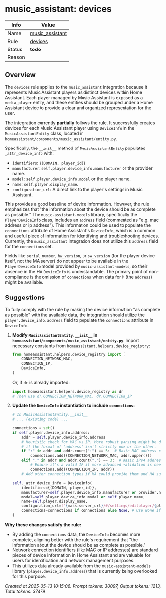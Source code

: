 # music_assistant: devices

| Info   | Value                                                                    |
|--------|--------------------------------------------------------------------------|
| Name   | [music_assistant](https://www.home-assistant.io/integrations/music_assistant/) |
| Rule   | [devices](https://developers.home-assistant.io/docs/core/integration-quality-scale/rules/devices)                                                     |
| Status | **todo**                                                                 |
| Reason |                                                                          |

## Overview

The `devices` rule applies to the `music_assistant` integration because it represents Music Assistant players as distinct devices within Home Assistant. Each player managed by Music Assistant is exposed as a `media_player` entity, and these entities should be grouped under a Home Assistant device to provide a clear and organized representation for the user.

The integration currently **partially** follows the rule. It successfully creates devices for each Music Assistant player using `DeviceInfo` in the `MusicAssistantEntity` class, located in `homeassistant/components/music_assistant/entity.py`.

Specifically, the `__init__` method of `MusicAssistantEntity` populates `_attr_device_info` with:
*   `identifiers`: `{(DOMAIN, player_id)}`
*   `manufacturer`: `self.player.device_info.manufacturer` or the provider name.
*   `model`: `self.player.device_info.model` or the player name.
*   `name`: `self.player.display_name`.
*   `configuration_url`: A direct link to the player's settings in Music Assistant.

This provides a good baseline of device information. However, the rule emphasizes that "the information about the device should be as complete as possible." The `music-assistant-models` library, specifically the `PlayerDeviceInfo` class, includes an `address` field (commented as "e.g. mac address or ip address"). This information could be used to populate the `connections` attribute of Home Assistant's `DeviceInfo`, which is a common and useful piece of information for identifying and troubleshooting devices. Currently, the `music_assistant` integration does not utilize this `address` field for the `connections` set.

Fields like `serial_number`, `hw_version`, or `sw_version` (for the player device itself, not the MA server) do not appear to be available in the `PlayerDeviceInfo` model provided by `music-assistant-models`, so their absence in the HA `DeviceInfo` is understandable. The primary point of non-compliance is the omission of `connections` when data for it (the `address`) might be available.

## Suggestions

To fully comply with the rule by making the device information "as complete as possible" with the available data, the integration should utilize the `player.device_info.address` field to populate the `connections` attribute in `DeviceInfo`.

1.  **Modify `MusicAssistantEntity.__init__` in `homeassistant/components/music_assistant/entity.py`:**
    Import necessary constants from `homeassistant.helpers.device_registry`:
    ```python
    from homeassistant.helpers.device_registry import (
        CONNECTION_NETWORK_MAC,
        CONNECTION_IP,
        DeviceInfo,
    )
    ```
    Or, if `dr` is already imported:
    ```python
    import homeassistant.helpers.device_registry as dr
    # Then use dr.CONNECTION_NETWORK_MAC, dr.CONNECTION_IP
    ```

2.  **Update the `DeviceInfo` instantiation to include `connections`:**
    ```python
    # In MusicAssistantEntity.__init__
    # ... (existing code) ...
    
    connections = set()
    if self.player.device_info.address:
        addr = self.player.device_info.address
        # Heuristic check for MAC vs IP. More robust parsing might be desired
        # if the format of 'address' isn't strictly one or the other.
        if ":" in addr and addr.count(":") == 5:  # Basic MAC address check
            connections.add((CONNECTION_NETWORK_MAC, addr.upper()))
        elif "." in addr and addr.count(".") == 3:  # Basic IPv4 address check
            # Ensure it's a valid IP if more advanced validation is needed
            connections.add((CONNECTION_IP, addr))
        # Add other connection types if MA could provide them and HA supports them

    self._attr_device_info = DeviceInfo(
        identifiers={(DOMAIN, player_id)},
        manufacturer=self.player.device_info.manufacturer or provider.name,
        model=self.player.device_info.model or self.player.name,
        name=self.player.display_name,
        configuration_url=f"{mass.server_url}/#/settings/editplayer/{player_id}",
        connections=connections if connections else None, # Use None if set is empty
    )
    ```

**Why these changes satisfy the rule:**

*   By adding the `connections` data, the `DeviceInfo` becomes more complete, aligning better with the rule's requirement that "the information about the device should be as complete as possible."
*   Network connection identifiers (like MAC or IP addresses) are standard pieces of device information in Home Assistant and are valuable for users for identification and network management purposes.
*   This utilizes data already available from the `music-assistant-models` library (`player.device_info.address`) that is currently being overlooked for this purpose.

_Created at 2025-05-13 10:15:06. Prompt tokens: 30097, Output tokens: 1213, Total tokens: 37479_
